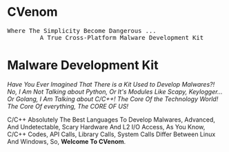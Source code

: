 # CVenom
<pre>
Where The Simplicity Become Dangerous ...
         A True Cross-Platform Malware Development Kit
</pre>

<h1>Malware Development Kit</h1>
<em>Have You Ever Imagined That There is a Kit Used to Develop Malwares?! No, I Am Not Talking about Python, Or It's Modules Like Scapy, Keylogger... Or Golang, I Am Talking about C/C++! The Core Of the Technology World! The Core Of everything, The CORE OF US!</em><br>
<p>C/C++ Absolutely The Best Languages To Develop Malwares, Advanced, And Undetectable, Scary Hardware And L2 I/O Access, As You Know, C/C++ Codes, API Calls, Library Calls, System Calls Differ Between Linux And Windows, So, <strong>Welcome To CVenom</strong>.</p>
